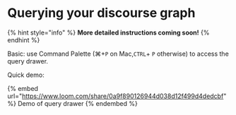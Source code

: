# Querying your discourse graph

{% hint style="info" %}
**More detailed instructions coming soon!**
{% endhint %}

Basic: use Command Palette (⌘+`P` on Mac,`CTRL`+ `P` otherwise) to access the query drawer.

Quick demo:

{% embed url="https://www.loom.com/share/0a9f890126944d038d12f499d4dedcbf" %}
Demo of query drawer
{% endembed %}
